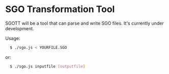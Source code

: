 SGO Transformation Tool
=======================

SGOTT will be a tool that can parse and write SGO files. It's currently under development.

Usage:
```bash
  $ ./sgo.js < YOURFILE.SGO
```

or:
```bash
  $ ./sgo.js inputfile [outputfile]
```
